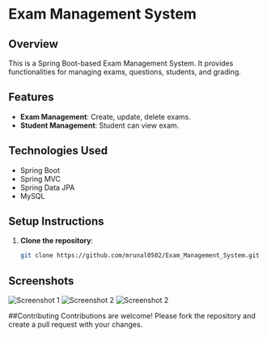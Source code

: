 
# Exam Management System

## Overview
This is a Spring Boot-based Exam Management System. It provides functionalities for managing exams, questions, students, and grading.

## Features
- **Exam Management**: Create, update, delete exams.
- **Student Management**: Student can view exam.


## Technologies Used
- Spring Boot
- Spring MVC
- Spring Data JPA
- MySQL

## Setup Instructions
1. **Clone the repository**:
   ```bash
   git clone https://github.com/mrunal0502/Exam_Management_System.git

## Screenshots
![Screenshot 1](Images/index.PNG)
![Screenshot 2](Images/teacherLogin.PNG)
![Screenshot 2](images/viewexam.PNG)


##Contributing
Contributions are welcome! Please fork the repository and create a pull request with your changes.
